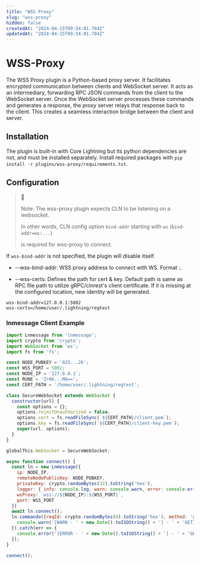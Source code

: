 ```yaml
---
title: "WSS Proxy"
slug: "wss-proxy"
hidden: false
createdAt: "2024-04-15T09:54:01.784Z"
updatedAt: "2024-04-15T09:54:01.784Z"
---
```


# WSS-Proxy

The WSS Proxy plugin is a Python-based proxy server. It facilitates encrypted communication between clients and WebSocket server. It acts as an intermediary, forwarding RPC JSON commands from the client to the WebSocket server. Once the WebSocket server processes these commands and generates a response, the proxy server relays that response back to the client. This creates a seamless interaction bridge between the client and server.


## Installation

The plugin is built-in with Core Lightning but its python dependencies are not, and must be installed separately.
Install required packages with `pip install -r plugins/wss-proxy/requirements.txt`.


## Configuration

> 🚧 
> 
> Note: The wss-proxy plugin expects CLN to be listening on a websocket.
>
> In other words, CLN config option `bind-addr` starting with `ws` (`bind-addr=ws:...`)
>
> is required for wss-proxy to connect.

If `wss-bind-addr` is not specified, the plugin will disable itself.

- --wss-bind-addr: WSS proxy address to connect with WS. Format <wss-host>:<wss-port>.

- --wss-certs: Defines the path for cert & key. Default path is same as RPC file path to utilize gRPC/clnrest's client certificate.
If it is missing at the configured location, new identity will be generated.

```
wss-bind-addr=127.0.0.1:5002
wss-certs=/home/user/.lightning/regtest
```

### lnmessage Client Example

```javascript
import Lnmessage from 'lnmessage';
import crypto from 'crypto';
import WebSocket from 'ws';
import fs from 'fs';

const NODE_PUBKEY = '025...26';
const WSS_PORT = 5002;
const NODE_IP = '127.0.0.1';
const RUNE = 'ZrAK...MA==';
const CERT_PATH = '/home/user/.lightning/regtest';

class SecureWebSocket extends WebSocket {
  constructor(url) {
    const options = {};
    options.rejectUnauthorized = false;
    options.cert = fs.readFileSync(`${CERT_PATH}/client.pem`);
    options.key = fs.readFileSync(`${CERT_PATH}/client-key.pem`);
    super(url, options);
  }
}

globalThis.WebSocket = SecureWebSocket;

async function connect() {
  const ln = new Lnmessage({
    ip: NODE_IP,
    remoteNodePublicKey: NODE_PUBKEY,
    privateKey: crypto.randomBytes(32).toString('hex'),
    logger: { info: console.log, warn: console.warn, error: console.error },
    wsProxy: `wss://${NODE_IP}:${WSS_PORT}`,
    port: WSS_PORT
  })
  await ln.connect();
  ln.commando({reqId: crypto.randomBytes(8).toString('hex'), method: 'getinfo', params: [], rune: RUNE}).then(res => {
    console.warn('[WARN - ' + new Date().toISOString() + '] - ' + 'GETINFO' + ':\n' + JSON.stringify(res));
  }).catch(err => {
    console.error('[ERROR - ' + new Date().toISOString() + '] - ' + 'GETINFO' + ':\n' + JSON.stringify(err));  
  });
}

connect();

```
